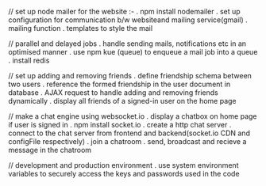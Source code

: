 // set up node mailer for the website :-
    . npm install nodemailer
    . set up configuration for communication b/w websiteand mailing service(gmail)
    . mailing function
    . templates to style the mail

// parallel and delayed jobs
    . handle sending mails, notifications etc in an optimised manner
    . use npm kue (queue) to enqueue a mail job into a queue
    . install redis 

// set up adding and removing friends
    . define friendship schema between two users
    . reference the formed friendship in the user document in database
    . AJAX request to handle adding and removing friends dynamically
    . display all friends of a signed-in user on the home page 

// make a chat engine using websocket.io
    . display a chatbox on home page if user is signed in
    . npm install socket.io
    . create a http chat server
    . connect to the chat server from frontend and backend(socket.io CDN and configFile respectively)
    . join a chatroom
    . send, broadcast and recieve a message in the chatroom

// development and production environment
    . use system environment variables to securely access the keys and passwords
        used in the code